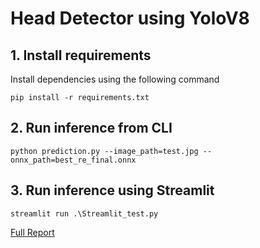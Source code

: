 # Head Detector using YoloV8

## 1. Install requirements

Install dependencies using the following command
```
pip install -r requirements.txt

```

## 2. Run inference from CLI
```
python prediction.py --image_path=test.jpg --onnx_path=best_re_final.onnx

```

## 3. Run inference using Streamlit
```
streamlit run .\Streamlit_test.py

```

[Full Report](https://github.com/AbelKidane-abita/Reports/blob/main/notebooks/Report.ipynb)
